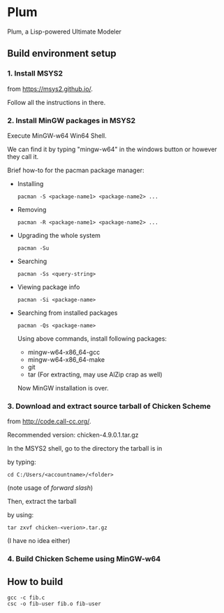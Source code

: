 # Plum
Plum, a Lisp-powered Ultimate Modeler

## Build environment setup
### 1. Install MSYS2
  from https://msys2.github.io/.

  Follow all the instructions in there.

### 2. Install MinGW packages in MSYS2
  Execute MinGW-w64 Win64 Shell.

  We can find it by typing "mingw-w64" in the windows button
  or however they call it.

  Brief how-to for the pacman package manager:

* Installing
  ```
  pacman -S <package-name1> <package-name2> ...
  ```

* Removing
  ```
  pacman -R <package-name1> <package-name2> ...
  ```

* Upgrading the whole system
  ```
  pacman -Su
  ```

* Searching
  ```
  pacman -Ss <query-string>
  ```

* Viewing package info
  ```
  pacman -Si <package-name>
  ```

* Searching from installed packages
  ```
  pacman -Qs <package-name>
  ```

  Using above commands, install following packages:
  * mingw-w64-x86_64-gcc
  * mingw-w64-x86_64-make
  * git
  * tar (For extracting, may use AlZip crap as well)

  Now MinGW installation is over.

### 3. Download and extract source tarball of Chicken Scheme
  from http://code.call-cc.org/.
  
  Recommended version: chicken-4.9.0.1.tar.gz
  
  In the MSYS2 shell, go to the directory the tarball is in
  
  by typing:

  ```
  cd C:/Users/<accountname>/<folder>
  ```
  (note usage of *forward slash*)
  
  Then, extract the tarball

  by using:
  ```
  tar zxvf chicken-<verion>.tar.gz
  ```
  (I have no idea either)

### 4. Build Chicken Scheme using MinGW-w64


## How to build
```
gcc -c fib.c
csc -o fib-user fib.o fib-user
```
